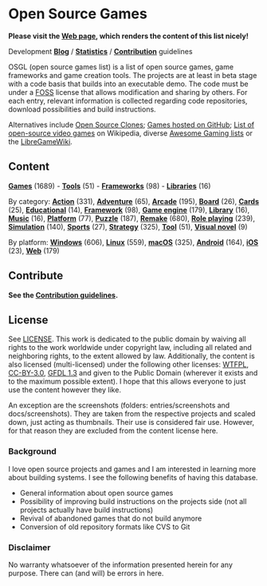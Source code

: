 # Open Source Games

**Please visit the [Web page](https://trilarion.github.io/opensourcegames/), which renders the content of this list
nicely!** 

Development **[Blog](https://trilarion.blogspot.com/search/label/osgames)** / **[Statistics](statistics.md#statistics)** 
/ **[Contribution](CONTRIBUTING.md)** guidelines

OSGL (open source games list) is a list of open source games, game frameworks and game creation tools. The projects are at least in beta stage with a
code basis that builds into an executable demo. The code must be under a [FOSS](https://en.wikipedia.org/wiki/FOSS)
license that allows modification and sharing by others. For each entry, relevant information is collected regarding
code repositories, download possibilities and build instructions.

Alternatives include [Open Source Clones](https://github.com/opengaming/osgameclones);
[Games hosted on GitHub](https://github.com/leereilly/games); [List of open-source video games](https://en.wikipedia.org/wiki/List_of_open-source_video_games)
on Wikipedia, diverse [Awesome Gaming lists](https://github.com/sindresorhus/awesome#gaming) or the [LibreGameWiki](https://libregamewiki.org/Main_Page).

## Content

[comment]: # (start of autogenerated content, do not edit)
**[Games](entries/tocs/_games.md#Games)** (1689) - **[Tools](entries/tocs/_tools.md#Tools)** (51) - **[Frameworks](entries/tocs/_frameworks.md#Frameworks)** (98) - **[Libraries](entries/tocs/_libraries.md#Libraries)** (16)

By category: **[Action](entries/tocs/_action.md#action)** (331), **[Adventure](entries/tocs/_adventure.md#adventure)** (65), **[Arcade](entries/tocs/_arcade.md#arcade)** (195), **[Board](entries/tocs/_board.md#board)** (26), **[Cards](entries/tocs/_cards.md#cards)** (25), **[Educational](entries/tocs/_educational.md#educational)** (14), **[Framework](entries/tocs/_framework.md#framework)** (98), **[Game engine](entries/tocs/_game-engine.md#game-engine)** (179), **[Library](entries/tocs/_library.md#library)** (16), **[Music](entries/tocs/_music.md#music)** (16), **[Platform](entries/tocs/_platform.md#platform)** (77), **[Puzzle](entries/tocs/_puzzle.md#puzzle)** (187), **[Remake](entries/tocs/_remake.md#remake)** (680), **[Role playing](entries/tocs/_role-playing.md#role-playing)** (239), **[Simulation](entries/tocs/_simulation.md#simulation)** (140), **[Sports](entries/tocs/_sports.md#sports)** (27), **[Strategy](entries/tocs/_strategy.md#strategy)** (325), **[Tool](entries/tocs/_tool.md#tool)** (51), **[Visual novel](entries/tocs/_visual-novel.md#visual-novel)** (9)

By platform: **[Windows](entries/tocs/_windows.md#windows)** (606), **[Linux](entries/tocs/_linux.md#linux)** (559), **[macOS](entries/tocs/_macos.md#macos)** (325), **[Android](entries/tocs/_android.md#android)** (164), **[iOS](entries/tocs/_ios.md#ios)** (23), **[Web](entries/tocs/_web.md#web)** (179)

[comment]: # (end of autogenerated content)

## Contribute

**See the [Contribution guidelines](CONTRIBUTING.md).**

## License

See [LICENSE](LICENSE). This work is dedicated to the public domain by waiving all rights to the work worldwide under
copyright law, including all related and neighboring rights, to the extent allowed by law. Additionally, the content is
also licensed (multi-licensed) under the following other licenses: [WTFPL](http://www.wtfpl.net/txt/copying/),
[CC-BY-3.0](https://creativecommons.org/licenses/by/3.0/), [GFDL 1.3](https://www.gnu.org/licenses/fdl-1.3.txt) and
given to the Public Domain (wherever it exists and to the maximum possible extent). I hope that this allows everyone
to just use the content however they like.

An exception are the screenshots (folders: entries/screenshots and docs/screenshots). They are taken from the respective
projects and scaled down, just acting as thumbnails. Their use is considered fair use. However, for that reason they
are excluded from the content license here.

### Background

I love open source projects and games and I am interested in learning more about building systems.
I see the following benefits of having this database.

- General information about open source games
- Possibility of improving build instructions on the projects side (not all projects actually have build instructions)
- Revival of abandoned games that do not build anymore
- Conversion of old repository formats like CVS to Git

### Disclaimer
 
No warranty whatsoever of the information presented herein for any purpose. There can (and will) be errors in here.